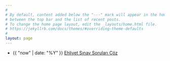 ```yaml
---
#
# By default, content added below the "---" mark will appear in the home page
# between the top bar and the list of recent posts.
# To change the home page layout, edit the _layouts/home.html file.
# https://jekyllrb.com/docs/themes/#overriding-theme-defaults
#
layout: page
---
```

-  {{ "now" | date: "%Y" }} [Ehliyet Sınav Soruları Çöz](https://forms.gle/V7VTqNYJG4UVSaT36 "Ehliyet Sınav Soruları Çöz")


